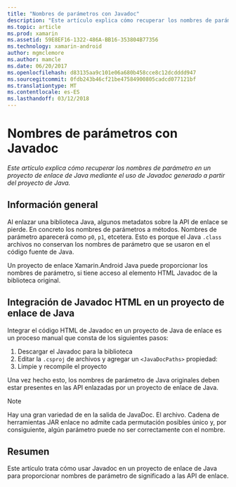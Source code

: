 ```yaml
---
title: "Nombres de parámetros con Javadoc"
description: "Este artículo explica cómo recuperar los nombres de parámetro en un proyecto de enlace de Java mediante el uso de Javadoc generado a partir del proyecto de Java."
ms.topic: article
ms.prod: xamarin
ms.assetid: 59E8EF16-1322-486A-BB16-353804B77356
ms.technology: xamarin-android
author: mgmclemore
ms.author: mamcle
ms.date: 06/20/2017
ms.openlocfilehash: d83135aa9c101e06a680b458cce8c12dcdddd947
ms.sourcegitcommit: 0fdb243b46cf21be47584900805cadcd077121bf
ms.translationtype: MT
ms.contentlocale: es-ES
ms.lasthandoff: 03/12/2018
---
```

# <a name="naming-parameters-with-javadoc"></a>Nombres de parámetros con Javadoc

_Este artículo explica cómo recuperar los nombres de parámetro en un proyecto de enlace de Java mediante el uso de Javadoc generado a partir del proyecto de Java._


## <a name="overview"></a>Información general

Al enlazar una biblioteca Java, algunos metadatos sobre la API de enlace se pierde. En concreto los nombres de parámetros a métodos. Nombres de parámetro aparecerá como `p0`, `p1`, etcetera. Esto es porque el Java `.class` archivos no conservan los nombres de parámetro que se usaron en el código fuente de Java. 

Un proyecto de enlace Xamarin.Android Java puede proporcionar los nombres de parámetro, si tiene acceso al elemento HTML Javadoc de la biblioteca original. 

## <a name="integrating-javadoc-html-into-a-java-binding-project"></a>Integración de Javadoc HTML en un proyecto de enlace de Java

Integrar el código HTML de Javadoc en un proyecto de Java de enlace es un proceso manual que consta de los siguientes pasos: 

1.  Descargar el Javadoc para la biblioteca
2.  Editar la `.csproj` de archivos y agregar un `<JavaDocPaths>` propiedad:
3.  Limpie y recompile el proyecto

Una vez hecho esto, los nombres de parámetro de Java originales deben estar presentes en las API enlazadas por un proyecto de enlace de Java. 


> [!NOTE]
> Hay una gran variedad de en la salida de JavaDoc. El archivo. Cadena de herramientas JAR enlace no admite cada permutación posibles único y, por consiguiente, algún parámetro puede no ser correctamente con el nombre.


## <a name="summary"></a>Resumen

Este artículo trata cómo usar Javadoc en un proyecto de enlace de Java para proporcionar nombres de parámetro de significado a las API de enlace. 

